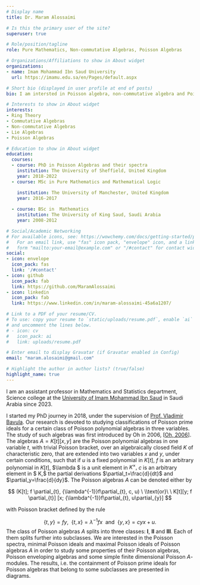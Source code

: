 ```yaml
---
# Display name
title: Dr. Maram Alossaimi

# Is this the primary user of the site?
superuser: true

# Role/position/tagline
role: Pure Mathematics, Non-commutative Algebras, Poisson Algebras

# Organizations/Affiliations to show in About widget
organizations:
- name: Imam Mohammad Ibn Saud University
  url: https://imamu.edu.sa/en/Pages/default.aspx

# Short bio (displayed in user profile at end of posts)
bio: I am intersted in Poisson algebra, non-commutative algebra and Poisson prime ideals.

# Interests to show in About widget
interests:
- Ring Theory
- Commutative Algebras
- Non-commutative Algebras
- Lie Algebras
- Poisson Algebras

# Education to show in About widget
education:
  courses:
  - course: PhD in Poisson Algebras and their spectra
    institution: The University of Sheffield, United Kingdom
    year: 2018-2022
  - course: MSc in Pure Mathematics and Mathematical Logic

    institution: The University of Manchester, United Kingdom
    year: 2016-2017
    
  - course: BSc in  Mathematics
    institution: The University of King Saud, Saudi Arabia
    year: 2008-2012

# Social/Academic Networking
# For available icons, see: https://wowchemy.com/docs/getting-started/page-builder/#icons
#   For an email link, use "fas" icon pack, "envelope" icon, and a link in the
#   form "mailto:your-email@example.com" or "/#contact" for contact widget.
social:
- icon: envelope
  icon_pack: fas
  link: '/#contact'
- icon: github
  icon_pack: fab
  link: https://github.com/MaramAlossaimi
- icon: linkedin
  icon_pack: fab
  link: https://www.linkedin.com/in/maram-alossaimi-45a6a1207/

# Link to a PDF of your resume/CV.
# To use: copy your resume to `static/uploads/resume.pdf`, enable `ai` icons in `params.toml`, 
# and uncomment the lines below.
# - icon: cv
#   icon_pack: ai
#   link: uploads/resume.pdf

# Enter email to display Gravatar (if Gravatar enabled in Config)
email: "maram.alosaimi@gmail.com"

# Highlight the author in author lists? (true/false)
highlight_name: true
---
```


I  am an assistant professor in Mathematics and Statistics department, Science  college at the  [University of Imam Mohammad Ibn Saud](https://imamu.edu.sa/en/Pages/default.aspx) in  Saudi Arabia since 2023.  


I started my PhD journey in 2018, under the supervision of [Prof. Vladimir Bavula](https://maths.dept.shef.ac.uk/maths/staff_info_1.html). Our research is devoted to studying
classifications of  Poisson prime ideals for 
a certain class of Poisson polynomial algebras in three variables. The study of such algebras was first introduced by Oh in 2006, [$[$Oh, 2006$]$](https://drive.google.com/file/d/19Zh_mbET4isNuD18_yLcDfK8jxk4iIEk/view?usp=sharing). The algebras ${A}=K[t][x,y]$ are the Poisson polynomial algebras in one variable $t$, with  trivial Poisson bracket, over an algebraically closed field $K$ of characteristic zero, that are extended into two variables $x$ and $y$, under certain conditions, such that if  $u$ is a fixed polynomial in $K[t]$, $f$ is an arbitrary polynomial in $K[t]$, $\lambda $ is a unit element in $K^\times,$ $c$ is an  arbitrary element in $ K,$ the partial derivations $\partial_t=\frac{d}{dt}$ and $\partial_y=\frac{d}{dy}$. The Poisson algebras ${A}$ can be denoted either by  

$$ (K[t]; f \partial_{t}, {\lambda^{-1}}f\partial_{t}, c, u) \ \\text{or}\ \ K[t][y; f \partial_{t}] [x;  {\lambda^{-1}}f\partial_{t}, u\partial_{y}] $$

with Poisson bracket defined by the rule

$$	  \lbrace t, y \rbrace=fy, \ \  \lbrace t, x \rbrace={\lambda^{-1}} f x \ \ \text{and}\  \  \lbrace y, x \rbrace=cyx+u.$$
The class of Poisson algebras ${A}$ splits  into three  classes:   **I**, **II** and  **III**. Each of them splits further into subclasses. We are interested in the Poisson spectra, minimal Poisson ideals and maximal Poisson ideals of Poisson algebras ${A}$  in order to study some properties of their Poisson algebras, Poisson enveloping algebras and some simple finite dimensional Poisson  $A$-modules. The results, i.e. the containment of Poisson prime ideals for  Poisson algebras that belong to some subclasses are presented in diagrams.





